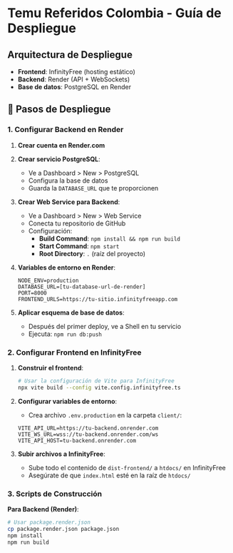 # Temu Referidos Colombia - Guía de Despliegue

## Arquitectura de Despliegue

- **Frontend**: InfinityFree (hosting estático)
- **Backend**: Render (API + WebSockets)
- **Base de datos**: PostgreSQL en Render

## 🚀 Pasos de Despliegue

### 1. Configurar Backend en Render

1. **Crear cuenta en Render.com**
2. **Crear servicio PostgreSQL**:
   - Ve a Dashboard > New > PostgreSQL
   - Configura la base de datos
   - Guarda la `DATABASE_URL` que te proporcionen

3. **Crear Web Service para Backend**:
   - Ve a Dashboard > New > Web Service
   - Conecta tu repositorio de GitHub
   - Configuración:
     - **Build Command**: `npm install && npm run build`
     - **Start Command**: `npm start`
     - **Root Directory**: `.` (raíz del proyecto)

4. **Variables de entorno en Render**:
   ```
   NODE_ENV=production
   DATABASE_URL=[tu-database-url-de-render]
   PORT=8000
   FRONTEND_URLS=https://tu-sitio.infinityfreeapp.com
   ```

5. **Aplicar esquema de base de datos**:
   - Después del primer deploy, ve a Shell en tu servicio
   - Ejecuta: `npm run db:push`

### 2. Configurar Frontend en InfinityFree

1. **Construir el frontend**:
   ```bash
   # Usar la configuración de Vite para InfinityFree
   npx vite build --config vite.config.infinityfree.ts
   ```

2. **Configurar variables de entorno**:
   - Crea archivo `.env.production` en la carpeta `client/`:
   ```
   VITE_API_URL=https://tu-backend.onrender.com
   VITE_WS_URL=wss://tu-backend.onrender.com/ws
   VITE_API_HOST=tu-backend.onrender.com
   ```

3. **Subir archivos a InfinityFree**:
   - Sube todo el contenido de `dist-frontend/` a `htdocs/` en InfinityFree
   - Asegúrate de que `index.html` esté en la raíz de `htdocs/`

### 3. Scripts de Construcción

**Para Backend (Render)**:
```bash
# Usar package.render.json
cp package.render.json package.json
npm install
npm run build
